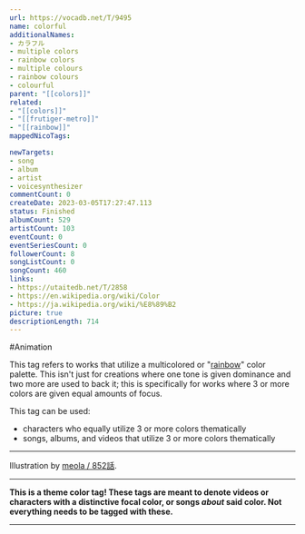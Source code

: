 ```yaml
---
url: https://vocadb.net/T/9495
name: colorful
additionalNames: 
- カラフル
- multiple colors
- rainbow colors
- multiple colours
- rainbow colours
- colourful
parent: "[[colors]]"
related:
- "[[colors]]"
- "[[frutiger-metro]]"
- "[[rainbow]]"
mappedNicoTags:

newTargets:
- song
- album
- artist
- voicesynthesizer
commentCount: 0
createDate: 2023-03-05T17:27:47.113
status: Finished
albumCount: 529
artistCount: 103
eventCount: 0
eventSeriesCount: 0
followerCount: 8
songListCount: 0
songCount: 460
links: 
- https://utaitedb.net/T/2858
- https://en.wikipedia.org/wiki/Color
- https://ja.wikipedia.org/wiki/%E8%89%B2
picture: true
descriptionLength: 714
---
```


#Animation

This tag refers to works that utilize a multicolored or "[rainbow](https://vocadb.net/T/6553)" color palette.
This isn't just for creations where one tone is given dominance and two more are used to back it; this is specifically for works where 3 or more colors are given equal amounts of focus.

This tag can be used:
- characters who equally utilize 3 or more colors thematically
- songs, albums, and videos that utilize 3 or more colors thematically

___

Illustration by [meola / 852話](https://vocadb.net/Ar/1466).

___

**This is a theme color tag! These tags are meant to denote videos or characters with a distinctive focal color, or songs *about* said color. Not everything needs to be tagged with these.**

---

